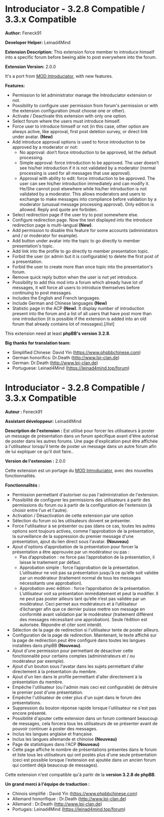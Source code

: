 # Introduciator - 3.2.8 Compatible / 3.3.x Compatible

**Author:** Feneck91

**Developer Helper:** Leinad4Mind

**Extension Description:** This extension force member to introduce himself into a specific forum before beeing able to post everywhere into the forum.

**Extension Version:** 2.0.0

It's a port from [MOD Introduciator](https://www.phpbb.com/customise/db/mod/introduciator/), with new features.

**Features:**
- Permission to let administrator manage the Introduciator extension or not.
- Possibility to configure user permission from forum's permission or with the extension configuration (must choose one or other).
- Activate / Deactivate this extension with only one option.
- Select forum where the users must introduce himself.
- Force user to introduce himself or not (in this case, other option are always active, like approval, first post deletion survey, or direct link under avatar. **(New)**
- Add introduce approval options is used to force introduction to be approved by a moderator or not:
  - No approval: don’t force introduction to be approved, let the default processing.
  - Simple approval: force introduction to be approved. The user doesn’t see his/her introduction if it is not validated by a moderator (normal processing is used for all messages that use approval).
  - Approval with ability to edit: force introduction to be approved. The user can see his/her introduction immediately and can modify it. He/She cannot post elsewhere while his/her introduction is not validated by a moderator. This allows moderators and users to exchange to make messages into compliance before validation by a moderator (unusual message processing approval). Only edition is allowed. Reply and quote are forbiden.
- Select redirection page if the user try to post somewhere else.
- Configure redirection page. Now the text displayed into the introduce redirection page is multi-langual **(New)**.
- Add permission to disable this feature for some accounts (administators and / or moderator for example).
- Add button under avatar into the topic to go directly to member presentation's topic.
- Add link into the profile to go directly to member presentation topic.
- Forbid the user (or admin but it is configurable) to delete the first post of a presentation.
- Forbid the user to create more than once topic into the presentation's forum.
- Remove quick reply button when the user is not yet introduce.
- Possibility to add this mod into a forum which already have lot of messages, it will force all users to introduce themselves before continuing to post messages.
- Includes the English and French languages.
- Include German and Chinese languages **(New)**
- Statistic page in the ACP **(New)**. It display number of introduction present into the forum and a list of all users that have post more than one introduction (it is possible if the extension is added into an old forum that already contains lot of messages).[/list]

This extension need at least **phpBB's version 3.2.8**.


**Big thanks for translation team:**
- Simplified Chinese: David Yin (https://www.phpbbchinese.com)
- German honorifics: Dr.Death (http://www.lpi-clan.de)
- German: Dr.Death (http://www.lpi-clan.de)
- Portuguese: Leinad4Mind (https://leinad4mind.top/forum)

#
#

# Introduciator - 3.2.8 Compatible / 3.3.x Compatible

**Auteur :** Feneck91

**Assistant développeur:** Leinad4Mind

**Description de l'extension :** Est utilisé pour forcer les utilisateurs à poster un message de présentation dans un forum spécifique avant d'être autorisé de poster dans les autres forums.
Une page d'explication peut être affichée à l'utilisateur lorsqu'il tente de poster un message dans un autre forum afin de lui expliquer ce qu'il doit faire..

**Version de l'extension :** 2.0.0

Cette extension est un portage du [MOD Introduciator](http://www.phpbb-fr.com/customise/db/mod/introduciator/), avec des nouvelles fonctionnalités.

**Fonctionnalités :**
- Permission permettant d'autoriser ou pas l'administration de l'extension.
- Possibilité de configurer les permissions des utilisateurs à partir des permissions du forum ou à partir de la configuration de l'extension (à choisir entre l'un et l'autre).
- Activation / Désactivation de cette extension par une option
- Sélection du forum où les utilisateurs doivent se présenter.
- Force l'utilisateur à se présenter ou pas (dans ce cas, toutes les autres options sont toujours actives, comme l'approbation de la présentation, la surveillance de la suppression du premier message d'une présentation, ajout du lien direct sous l'avatar. **(Nouveau)**
- Ajout d'options d’approbation de la présentation pour forcer la présentation a être approuvée par un modérateur ou pas :
  - Pas d’approbation : ne force pas l’approbation de la présentation, il laisse le traitement par défaut.
  - Approbation simple : force l’approbation de la présentation. L’utilisateur ne voit pas sa présentation jusqu’à ce qu’elle soit validée par un modérateur (traitement normal de tous les messages nécessitants une approbation).
  - Approbation avec édition : force l’approbation de la présentation. L’utilisateur voit sa présentation immédiatement et peut la modifier. Il ne peut pas poster ailleurs tant qu’elle n’est pas validée par un modérateur. Ceci permet aux modérateurs et à l’utilisateur d’échanger afin que ce dernier puisse mettre son message en conformité avant validation par le modérateur (traitement différent des messages nécessitant une approbation). Seule l’édition est autorisée. Répondre et citer sont interdit.
- Sélection de la page de redirection si l'utilisateur tente de poster ailleurs.
- Configuration de la page de redirection. Maintenant, le texte affiché sur la page de redirection peut être configuré dans toutes les langues installées dans phpBB **(Nouveau)**.
- Ajout d'une permission pour permettant de désactiver cette fonctionnalité pour certains comptes (administrateurs et / ou modérateur par exemple).
- Ajout d'un bouton sous l'avatar dans les sujets permettant d'aller directement à la présentation du membre.
- Ajout d'un lien dans le profile permettant d'aller directement à la présentation du membre.
- Empêche l'utilisateur (ou l'admin mais ceci est configurable) de détruire le premier post d'une présentation.
- Empêche l'utilisateur de créer plus d'un sujet dans le forum des présentations.
- Suppression du bouton réponse rapide lorsque l'utilisateur ne s'est pas encore présenté.
- Possibilité d'ajouter cette extension dans un forum contenant beaucoup de messages, cela forcera tous les utilisateurs de se présenter avant de pouvoir continuer à poster des messages.
- Inclus les langues anglaise et française.
- Inclus les langues allemande et chinoise **(Nouveau)**
- Page de statistiques dans l'ACP **(Nouveau)**
- Cette page affiche le nombre de présentations présentes dans le forum et liste tous les utilisateurs qui ont postés plus d'une seule présentation (ceci est possible lorsque l'extension est ajoutée dans un ancien forum qui contient déjà beaucoup de messages).

Cette extension n'est compatible qu'à partir de la **version 3.2.8 de phpBB**.


**Un grand merci à l'équipe de traduction :**
- Chinois simplifié : David Yin (https://www.phpbbchinese.com)
- Allemand honorifique : Dr.Death (http://www.lpi-clan.de)
- Allemand : Dr.Death (http://www.lpi-clan.de)
- Portugais: Leinad4Mind (https://leinad4mind.top/forum)

